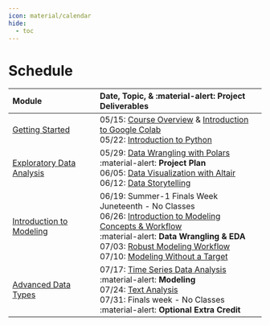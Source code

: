 ```yaml
---
icon: material/calendar
hide:
  - toc
---
```


# Schedule

| Module                                 | Date, Topic, & :material-alert: **Project Deliverables** |
| :------------------------------------- | :------------------------------------------------------- |
| [Getting Started](../getting-started/index.md)    | 05/15: [Course Overview](course-description.md) & [Introduction to Google Colab](../getting-started/colab/index.md)<br> 05/22: [Introduction to Python](../getting-started/python/index.md)                                                                                                         |
| [Exploratory Data Analysis](../eda/index.md)      |  05/29: [Data Wrangling with Polars](../eda/data-wrangling/index.md)<br>    :material-alert: **Project Plan**<br> 06/05: [Data Visualization with Altair](../eda/data-visualization/index.md)<br> 06/12: [Data Storytelling](../eda/data-storytelling/index.md)                                                                            |
| [Introduction to Modeling](../modeling/index.md)  |  06/19: Summer-1 Finals Week Juneteenth - No Classes <br> 06/26: [Introduction to Modeling Concepts & Workflow](../modeling/modeling-concepts-workflow/index.md)<br>    :material-alert: **Data Wrangling & EDA** <br> 07/03: [Robust Modeling Workflow](../modeling/robust-modeling-workflow/index.md)<br> 07/10: [Modeling Without a Target](../modeling/modeling-without-target/index.md) |
| [Advanced Data Types](../adv-data-types/index.md) |  07/17: [Time Series Data Analysis](../adv-data-types/time-series/index.md)<br>    :material-alert: **Modeling**<br> 07/24: [Text Analysis](../adv-data-types/text-analysis/index.md)<br> 07/31: Finals week - No Classes<br>     :material-alert: **Optional Extra Credit**                                               |
